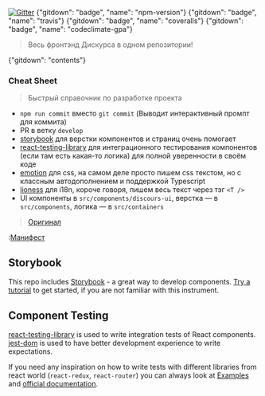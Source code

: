 [comment]: # "Редактируйте файл docs/_README.md"

[![Gitter](https://badges.gitter.im/Discours/community.svg)](https://gitter.im/Discours/community?utm_source=badge&utm_medium=badge&utm_campaign=pr-badge)
{"gitdown": "badge", "name": "npm-version"}
{"gitdown": "badge", "name": "travis"}
{"gitdown": "badge", "name": "coveralls"}
{"gitdown": "badge", "name": "codeclimate-gpa"}

> Весь фронтэнд Дискурса в одном репозитории!

{"gitdown": "contents"}

### Cheat Sheet

> Быстрый справочник по разработке проекта

- `npm run commit` вместо `git commit` (Выводит интерактивный промпт для коммита)
- PR в ветку `develop`
- [storybook](https://storybook.js.org) для верстки компонентов и страниц очень помогает
- [react-testing-library](https://testing-library.com/react) для интеграционного тестирования компонентов (если там есть какая-то логика) для полной уверенности в своём коде
- [emotion](https://emotion.sh/docs/introduction) для css, на самом деле просто пишем css текстом, но с классным автодополнением и поддержкой Typescript
- [lioness](https://github.com/alexanderwallin/lioness) для i18n, короче говоря, пишем весь текст через тэг `<T />`
- UI компоненты в `src/components/discours-ui`, верстка — в `src/components`, логика — в `src/containers`

> [Оригинал](https://github.com/Discours/discours-welcome)

:[Манифест](https://raw.githubusercontent.com/Discours/discours-welcome/master/MANIFEST.md)

## Storybook

This repo includes [Storybook](https://storybook.js.org/) - a great way to develop components. [Try a tutorial](https://www.learnstorybook.com/) to get started, if you are not familiar with this instrument.

## Component Testing

[react-testing-library](https://github.com/kentcdodds/react-testing-library) is used to write integration tests of React components. [jest-dom](https://github.com/gnapse/jest-dom#readme) is used to have better development experience to write expectations.

If you need any inspiration on how to write tests with different libraries from react world (`react-redux`, `react-router`) you can always look at [Examples](https://github.com/kentcdodds/react-testing-library#examples) and [official documentation](https://testing-library.com/docs/intro).
